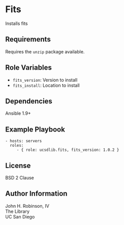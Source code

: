 Fits
====

Installs fits

Requirements
------------

Requires the `unzip` package available.

Role Variables
--------------

* `fits_version`: Version to install
* `fits_install`: Location to install

Dependencies
------------

Ansible 1.9+

Example Playbook
----------------

    - hosts: servers
      roles:
         - { role: ucsdlib.fits, fits_version: 1.0.2 }

License
-------

BSD 2 Clause

Author Information
------------------

John H. Robinson, IV  
The Library  
UC San Diego  
